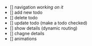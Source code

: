 - [] navigation _working on it_
- [] add new todo
- [] delete todo
- [] update todo (make a todo checked)
- [] show details (dynamic routing)
- [] chagne details
- [] animations
